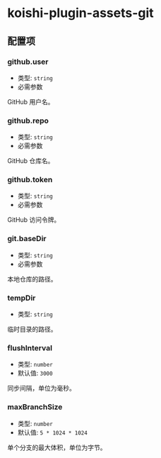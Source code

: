 # koishi-plugin-assets-git

## 配置项

### github.user

- 类型: `string`
- 必需参数

GitHub 用户名。

### github.repo

- 类型: `string`
- 必需参数

GitHub 仓库名。

### github.token

- 类型: `string`
- 必需参数

GitHub 访问令牌。

### git.baseDir

- 类型: `string`
- 必需参数

本地仓库的路径。

### tempDir

- 类型: `string`

临时目录的路径。

### flushInterval

- 类型: `number`
- 默认值: `3000`

同步间隔，单位为毫秒。

### maxBranchSize

- 类型: `number`
- 默认值: `5 * 1024 * 1024`

单个分支的最大体积，单位为字节。
